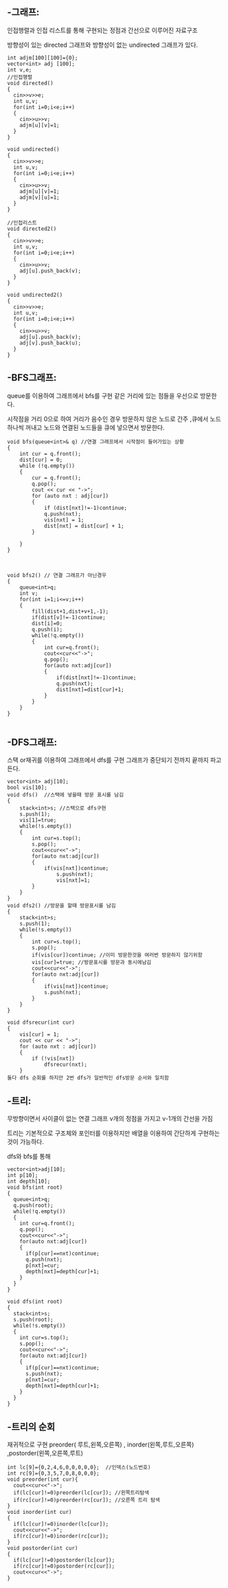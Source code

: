 -그래프: 
-
인접행렬과 인접 리스트를 통해 구현되는 정점과 간선으로 이루어진 자료구조 

방향성이 있는 directed 그래프와 방향성이 없는 undirected 그래프가 있다.

```
int adjm[100][100]={0};
vector<int> adj [100];
int v,e;
//인접행렬
void directed()
{
  cin>>v>>e;
  int u,v;
  for(int i=0;i<e;i++)
  {
    cin>>u>>v;
    adjm[u][v]=1;
  }
}

void undirected()
{
  cin>>v>>e;
  int u,v;
  for(int i=0;i<e;i++)
  {
    cin>>u>>v;
    adjm[u][v]=1;
    adjm[v][u]=1;
  }
}

//인접리스트 
void directed2()
{
  cin>>v>>e;
  int u,v;
  for(int i=0;i<e;i++)
  {
    cin>>u>>v;
    adj[u].push_back(v);
  }
}

void undirected2()
{
  cin>>v>>e;
  int u,v;
  for(int i=0;i<e;i++)
  {
    cin>>u>>v;
    adj[u].push_back(v);
    adj[v].push_back(u);
  }
}
```
-BFS그래프:  
-
 queue를 이용하여 그래프에서 bfs를 구현 같은 거리에 있는 점들을 우선으로 방문한다.
 
  시작점을 거리 0으로 하여 거리가 음수인 경우 방문하지 않은 노드로 간주 ,큐에서 노드 하나씩 꺼내고 노드와 연결된 노드들을 큐에 넣으면서 방문한다. 

```
void bfs(queue<int>& q) //연결 그래프에서 시작점이 들어가있는 상황
{
	int cur = q.front();
	dist[cur] = 0;
	while (!q.empty())
	{
		cur = q.front();
		q.pop();
		cout << cur << "->";
		for (auto nxt : adj[cur])
		{
			if (dist[nxt]!=-1)continue;
			q.push(nxt);
			vis[nxt] = 1;
			dist[nxt] = dist[cur] + 1;
		}

	}
}



void bfs2() // 연결 그래프가 아닌경우 
{
	queue<int>q;
	int v;
	for(int i=1;i<=v;i++)
	{
		fill(dist+1,dist+v+1,-1);
		if(dist[v]!=-1)continue;
		dist[i]=0;
		q.push(i);
		while(!q.empty())
		{	
			int cur=q.front();
			cout<<cur<<"->";
			q.pop();
			for(auto nxt:adj[cur])
			{
				if(dist[nxt]!=-1)continue;
				q.push(nxt);
				dist[nxt]=dist[cur]+1;
			}
		}
	}
}


```

-DFS그래프: 
-
스택 or재귀를 이용하여 그래프에서 dfs를 구현 그래프가 중단되기 전까지 끝까지 파고든다.
```
vector<int> adj[10];
bool vis[10];
void dfs()  //스택에 넣을때 방문 표시를 남김 
{
	stack<int>s; //스택으로 dfs구현 
	s.push(1);
	vis[1]=true;
	while(!s.empty())
	{
		int cur=s.top();
		s.pop();
		cout<<cur<<"->";
		for(auto nxt:adj[cur])
		{
			if(vis[nxt])continue;
				s.push(nxt);
				vis[nxt]=1;
		}
	}
}
void dfs2() //방문을 할때 방문표시를 남김
{
	stack<int>s;
	s.push(1);
	while(!s.empty())
	{
		int cur=s.top();
		s.pop();
		if(vis[cur])continue; //이미 방문한것을 여러번 방문하지 않기위함
		vis[cur]=true; //방문표시를 방문과 동시에남김
		cout<<cur<<"->";
		for(auto nxt:adj[cur])
		{
			if(vis[nxt])continue;
			s.push(nxt);
		}
	}
}

void dfsrecur(int cur)
{
	vis[cur] = 1;
	cout << cur << "->";
	for (auto nxt : adj[cur])
	{
		if (!vis[nxt])
			dfsrecur(nxt);
	}
둘다 dfs 순회를 하지만 2번 dfs가 일반적인 dfs방문 순서와 일치함 
```

-트리: 
-
무방향이면서 사이클이 없는 연결 그래프 v개의 정점을 가지고 v-1개의 간선을 가짐

트리는 기본적으로 구조체와 포인터를 이용하지만  배열을 이용하여 간단하게 구현하는것이 가능하다.

dfs와 bfs를 통해 
```
vector<int>adj[10];
int p[10];
int depth[10];
void bfs(int root)
{
  queue<int>q;
  q.push(root);
  while(!q.empty())
  {
    int cur=q.front();
    q.pop();
    cout<<cur<<"->";
    for(auto nxt:adj[cur])
    {
      if(p[cur]==nxt)continue;
      q.push(nxt);
      p[nxt]=cur;
      depth[nxt]=depth[cur]+1;
    }
  }
}

void dfs(int root)
{
  stack<int>s;
  s.push(root);
  while(!s.empty())
  {
    int cur=s.top();
    s.pop();
    cout<<cur<<"->";
    for(auto nxt:adj[cur])
    {
      if(p[cur]==nxt)continue;
      s.push(nxt);
      p[nxt]=cur;
      depth[nxt]=depth[cur]+1;
    }
  }
}
```

-트리의 순회
-
재귀적으로 구현 preorder( 루트,왼쪽,오른쪽) , inorder(왼쪽,루트,오른쪽) ,postorder(왼쪽,오른쪽,루트)
```
int lc[9]={0,2,4,6,0,0,0,0,0};  //인덱스(노드번호)
int rc[9]={0,3,5,7,0,8,0,0,0};
void preorder(int cur){
  cout<<cur<<"->";
  if(lc[cur]!=0)preorder(lc[cur]); //왼쪽트리탐색
  if(rc[cur]!=0)preorder(rc[cur]); //오른쪽 트리 탐색
}
void inorder(int cur)
{
  if(lc[cur]!=0)inorder(lc[cur]);
  cout<<cur<<"->";
  if(rc[cur]!=0)inorder(rc[cur]);
}
void postorder(int cur)
{
  if(lc[cur]!=0)postorder(lc[cur]);
  if(rc[cur]!=0)postorder(rc[cur]);
  cout<<cur<<"->";
}
```













